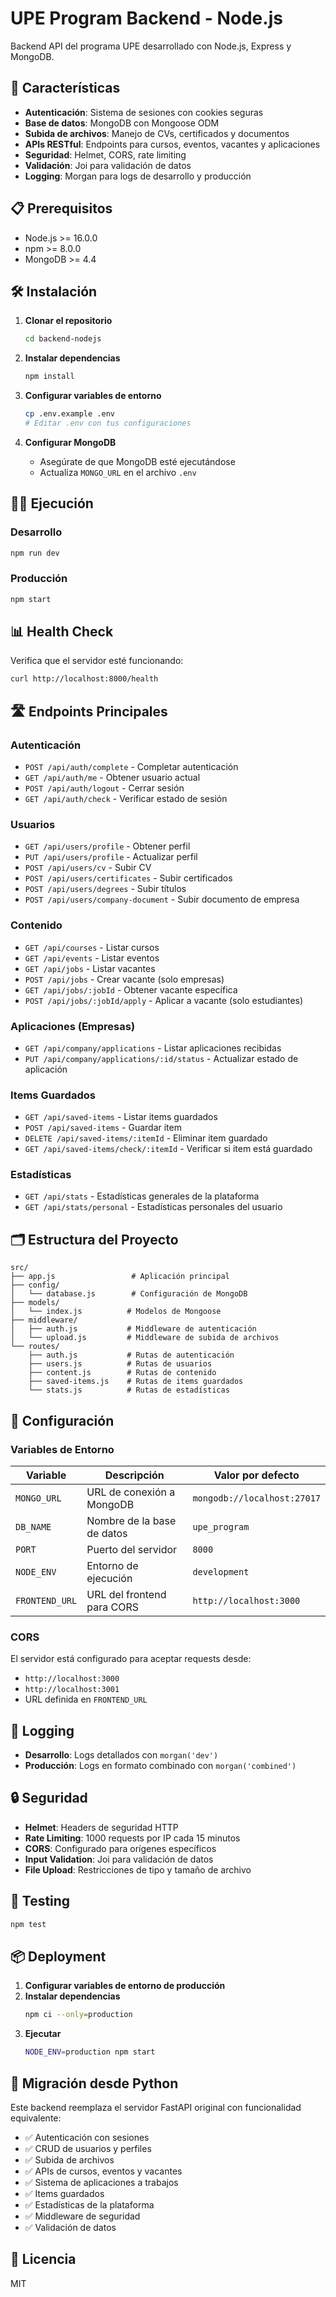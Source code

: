 # UPE Program Backend - Node.js

Backend API del programa UPE desarrollado con Node.js, Express y MongoDB.

## 🚀 Características

- **Autenticación**: Sistema de sesiones con cookies seguras
- **Base de datos**: MongoDB con Mongoose ODM
- **Subida de archivos**: Manejo de CVs, certificados y documentos
- **APIs RESTful**: Endpoints para cursos, eventos, vacantes y aplicaciones
- **Seguridad**: Helmet, CORS, rate limiting
- **Validación**: Joi para validación de datos
- **Logging**: Morgan para logs de desarrollo y producción

## 📋 Prerequisitos

- Node.js >= 16.0.0
- npm >= 8.0.0
- MongoDB >= 4.4

## 🛠️ Instalación

1. **Clonar el repositorio**
   ```bash
   cd backend-nodejs
   ```

2. **Instalar dependencias**
   ```bash
   npm install
   ```

3. **Configurar variables de entorno**
   ```bash
   cp .env.example .env
   # Editar .env con tus configuraciones
   ```

4. **Configurar MongoDB**
   - Asegúrate de que MongoDB esté ejecutándose
   - Actualiza `MONGO_URL` en el archivo `.env`

## 🏃‍♂️ Ejecución

### Desarrollo
```bash
npm run dev
```

### Producción
```bash
npm start
```

## 📊 Health Check

Verifica que el servidor esté funcionando:
```bash
curl http://localhost:8000/health
```

## 🛣️ Endpoints Principales

### Autenticación
- `POST /api/auth/complete` - Completar autenticación
- `GET /api/auth/me` - Obtener usuario actual
- `POST /api/auth/logout` - Cerrar sesión
- `GET /api/auth/check` - Verificar estado de sesión

### Usuarios
- `GET /api/users/profile` - Obtener perfil
- `PUT /api/users/profile` - Actualizar perfil
- `POST /api/users/cv` - Subir CV
- `POST /api/users/certificates` - Subir certificados
- `POST /api/users/degrees` - Subir títulos
- `POST /api/users/company-document` - Subir documento de empresa

### Contenido
- `GET /api/courses` - Listar cursos
- `GET /api/events` - Listar eventos
- `GET /api/jobs` - Listar vacantes
- `POST /api/jobs` - Crear vacante (solo empresas)
- `GET /api/jobs/:jobId` - Obtener vacante específica
- `POST /api/jobs/:jobId/apply` - Aplicar a vacante (solo estudiantes)

### Aplicaciones (Empresas)
- `GET /api/company/applications` - Listar aplicaciones recibidas
- `PUT /api/company/applications/:id/status` - Actualizar estado de aplicación

### Items Guardados
- `GET /api/saved-items` - Listar items guardados
- `POST /api/saved-items` - Guardar item
- `DELETE /api/saved-items/:itemId` - Eliminar item guardado
- `GET /api/saved-items/check/:itemId` - Verificar si item está guardado

### Estadísticas
- `GET /api/stats` - Estadísticas generales de la plataforma
- `GET /api/stats/personal` - Estadísticas personales del usuario

## 🗂️ Estructura del Proyecto

```
src/
├── app.js                 # Aplicación principal
├── config/
│   └── database.js        # Configuración de MongoDB
├── models/
│   └── index.js          # Modelos de Mongoose
├── middleware/
│   ├── auth.js           # Middleware de autenticación
│   └── upload.js         # Middleware de subida de archivos
└── routes/
    ├── auth.js           # Rutas de autenticación
    ├── users.js          # Rutas de usuarios
    ├── content.js        # Rutas de contenido
    ├── saved-items.js    # Rutas de items guardados
    └── stats.js          # Rutas de estadísticas
```

## 🔧 Configuración

### Variables de Entorno

| Variable | Descripción | Valor por defecto |
|----------|-------------|-------------------|
| `MONGO_URL` | URL de conexión a MongoDB | `mongodb://localhost:27017` |
| `DB_NAME` | Nombre de la base de datos | `upe_program` |
| `PORT` | Puerto del servidor | `8000` |
| `NODE_ENV` | Entorno de ejecución | `development` |
| `FRONTEND_URL` | URL del frontend para CORS | `http://localhost:3000` |

### CORS

El servidor está configurado para aceptar requests desde:
- `http://localhost:3000`
- `http://localhost:3001`
- URL definida en `FRONTEND_URL`

## 📝 Logging

- **Desarrollo**: Logs detallados con `morgan('dev')`
- **Producción**: Logs en formato combinado con `morgan('combined')`

## 🔒 Seguridad

- **Helmet**: Headers de seguridad HTTP
- **Rate Limiting**: 1000 requests por IP cada 15 minutos
- **CORS**: Configurado para orígenes específicos
- **Input Validation**: Joi para validación de datos
- **File Upload**: Restricciones de tipo y tamaño de archivo

## 🧪 Testing

```bash
npm test
```

## 📦 Deployment

1. **Configurar variables de entorno de producción**
2. **Instalar dependencias**
   ```bash
   npm ci --only=production
   ```
3. **Ejecutar**
   ```bash
   NODE_ENV=production npm start
   ```

## 🤝 Migración desde Python

Este backend reemplaza el servidor FastAPI original con funcionalidad equivalente:

- ✅ Autenticación con sesiones
- ✅ CRUD de usuarios y perfiles
- ✅ Subida de archivos
- ✅ APIs de cursos, eventos y vacantes
- ✅ Sistema de aplicaciones a trabajos
- ✅ Items guardados
- ✅ Estadísticas de la plataforma
- ✅ Middleware de seguridad
- ✅ Validación de datos

## 📄 Licencia

MIT
